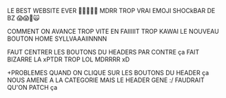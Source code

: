 LE BEST WEBSITE EVER 🥶✨🗿🇫🇷
MDRR TROP VRAI EMOJI SHOCkBAR DE BZ 😱😱🤯🙀

COMMENT ON AVANCE TROP VITE EN FAIIIIIT TROP KAWAI LE NOUVEAU BOUTON HOME SYLLVAAAIINNNN

FAUT CENTRER LES BOUTONS DU HEADERS PAR CONTRE ça FAIT BIZARRE LA xPTDR TROP LOL MDRRRR xD

+PROBLEMES QUAND ON CLIQUE SUR LES BOUTONS DU HEADER ça NOUS AMENE A LA CATEGORIE MAIS LE HEADER GENE :/ FAUDRAIT QU'ON PATCH ça 